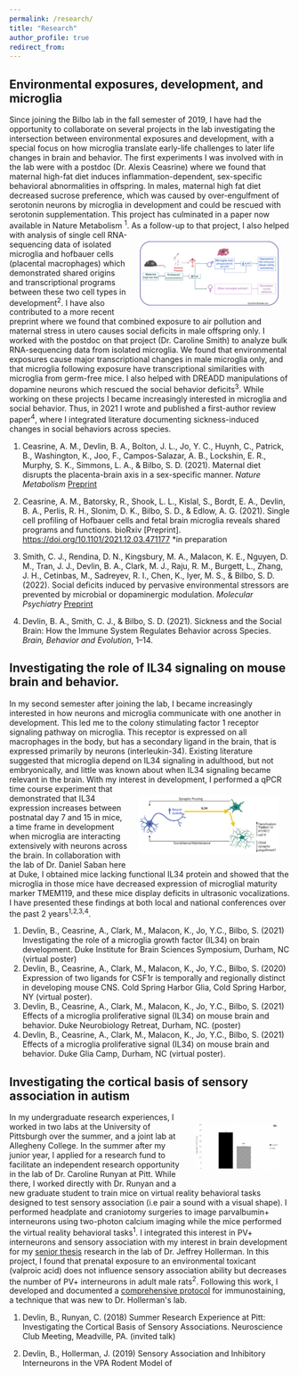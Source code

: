 ```yaml
---
permalink: /research/
title: "Research"
author_profile: true
redirect_from: 
---
```


## Environmental exposures, development, and microglia
Since joining the Bilbo lab in the fall semester of 2019, I have had the opportunity to collaborate on several projects in the lab investigating the intersection between environmental exposures and development, with a special focus on how microglia translate early-life challenges to later life changes in brain and behavior. The
first experiments I was involved with in the lab were with a postdoc (Dr. Alexis Ceasrine) where we found that maternal high-fat diet induces inflammation-dependent, sex-specific behavioral abnormalities in offspring. In males, maternal high fat diet decreased sucrose preference, which was caused by over-engulfment of serotonin neurons by microglia in development and could be rescued with serotonin supplementation. This project has culminated in a paper now available in Nature Metabolism <sup>1</sup>. <img style="float: right; max-width: 50%; padding: 20px" src="../images/hfd_summary.png">As a follow-up to that project, I also helped with analysis of single cell RNA-sequencing data of isolated microglia and hofbauer cells (placental macrophages) which demonstrated shared origins and transcriptional programs between these two cell types in development<sup>2</sup>. I have also contributed to a more recent preprint where we found that combined exposure to air pollution and maternal stress in utero causes social deficits in male offspring only. I worked with the postdoc on that project (Dr. Caroline Smith) to analyze bulk RNA-sequencing data from isolated microglia. We found that environmental exposures cause major transcriptional changes in male microglia only, and that microglia following exposure have transcriptional similarities with microglia from germ-free mice. I also helped with DREADD manipulations of dopamine neurons which rescued the social behavior deficits<sup>3</sup>. While working on these projects I became increasingly interested in microglia and social behavior. Thus, in 2021 I wrote and published a first-author review paper<sup>4</sup>, where I integrated literature documenting sickness-induced changes in social behaviors across species.
1. Ceasrine, A. M., Devlin, B. A., Bolton, J. L., Jo, Y. C., Huynh, C., Patrick, B., Washington, K., Joo, F., Campos-Salazar, A. B., Lockshin, E. R., Murphy, S. K., Simmons, L. A., & Bilbo, S. D. (2021). Maternal diet disrupts the placenta-brain axis in a sex-specific manner. *Nature Metabolism* [Preprint](https://doi.org/10.1101/2021.11.12.468408) 

2. Ceasrine, A. M., Batorsky, R., Shook, L. L., Kislal, S., Bordt, E. A., Devlin, B. A., Perlis, R. H., Slonim, D. K.,
Bilbo, S. D., & Edlow, A. G. (2021). Single cell profiling of Hofbauer cells and fetal brain microglia reveals shared
programs and functions. bioRxiv [Preprint]. https://doi.org/10.1101/2021.12.03.471177 *in preparation

3. Smith, C. J., Rendina, D. N., Kingsbury, M. A., Malacon, K. E., Nguyen, D. M., Tran, J. J., Devlin, B. A., Clark, M.
J., Raju, R. M., Burgett, L., Zhang, J. H., Cetinbas, M., Sadreyev, R. I., Chen, K., Iyer, M. S., & Bilbo, S. D. (2022).
Social deficits induced by pervasive environmental stressors are prevented by microbial or dopaminergic modulation. *Molecular Psychiatry* [Preprint](https://doi.org/10.1101/2022.02.28.482288)

4. Devlin, B. A., Smith, C. J., & Bilbo, S. D. (2021). Sickness and the Social Brain: How the Immune System
Regulates Behavior across Species. *Brain, Behavior and Evolution*, 1–14.

## Investigating the role of IL34 signaling on mouse brain and behavior.
In my second semester after joining the lab, I became increasingly interested in how neurons and microglia communicate with one another in development. This led me to the colony stimulating factor 1 receptor signaling pathway on microglia. This receptor is expressed on all macrophages in the body, but has a secondary ligand in the brain, that is expressed primarily by neurons (interleukin-34). Existing literature suggested that microglia depend on IL34 signaling in adulthood, but not embryonically, and little was known about when IL34 signaling became relevant in the brain. With my interest in <img style="float: right; max-width: 50%; padding: 20px" src="../images/il34_abstract.png">development, I performed a qPCR time course experiment that demonstrated that IL34 expression increases between postnatal day 7 and 15 in mice, a time frame in development when microglia are interacting extensively with neurons across the brain. In collaboration with the lab of Dr. Daniel Saban here at Duke, I obtained mice lacking functional IL34 protein and showed that the microglia in those mice have decreased expression of microglial maturity marker TMEM119, and these mice display deficits in ultrasonic vocalizations. I have presented these findings at both local and national conferences over the past 2 years<sup>1,2,3,4</sup>.
1. Devlin, B., Ceasrine, A., Clark, M., Malacon, K., Jo, Y.C., Bilbo, S. (2021) Investigating the role of a microglia
growth factor (IL34) on brain development. Duke Institute for Brain Sciences Symposium, Durham, NC (virtual poster)
2. Devlin, B., Ceasrine, A., Clark, M., Malacon, K., Jo, Y.C., Bilbo, S. (2020) Expression of two ligands for CSF1r is
temporally and regionally distinct in developing mouse CNS. Cold Spring Harbor Glia, Cold Spring Harbor, NY
(virtual poster).
3. Devlin, B., Ceasrine, A., Clark, M., Malacon, K., Jo, Y.C., Bilbo, S. (2021) Effects of a microglia proliferative
signal (IL34) on mouse brain and behavior. Duke Neurobiology Retreat, Durham, NC. (poster)
4. Devlin, B., Ceasrine, A., Clark, M., Malacon, K., Jo, Y.C., Bilbo, S. (2021) Effects of a microglia proliferative
signal (IL34) on mouse brain and behavior. Duke Glia Camp, Durham, NC (virtual poster).


## Investigating the cortical basis of sensory association in autism
<img style="float: right; max-width: 30%; padding: 20px" src="../images/vpa_pv_graph.png">
In my undergraduate research experiences, I worked in two labs at the University of Pittsburgh over the summer, and a joint lab at Allegheny College. In the summer after my junior year, I applied for a research fund to facilitate an independent research opportunity in the lab of Dr. Caroline Runyan at Pitt. While there, I worked directly with Dr. Runyan and a new graduate student to train mice on virtual reality behavioral tasks designed to test sensory association (i.e pair a sound with a visual shape). I performed headplate and craniotomy surgeries to image parvalbumin+ interneurons using two-photon calcium imaging while the mice performed the virtual reality behavioral tasks<sup>1</sup>. I integrated this interest in PV+ interneurons and sensory association with my interest in brain development for my <a href="https://drive.google.com/file/d/1R_MgwZV5eYaQUJ0JIs4OvtNcE80A4Vm8/view?usp=sharing" target="_blank">senior thesis</a> research in the lab of Dr. Jeffrey Hollerman. In this project, I found that prenatal exposure to an environmental toxicant (valproic acid) does not influence sensory association ability but decreases the number of PV+ interneurons in adult male rats<sup>2</sup>. Following this work, I developed and documented a <a href="https://drive.google.com/file/d/18GyHghCp2-KfzqVeRbg5n6mW1hA_ASs7/view?usp=sharing" target="_blank">comprehensive protocol</a> for immunostaining, a technique that was new to Dr. Hollerman's lab. 

1. Devlin, B., Runyan, C. (2018) Summer Research Experience at Pitt: Investigating the Cortical Basis of Sensory
Associations. Neuroscience Club Meeting, Meadville, PA. (invited talk)

2. Devlin, B., Hollerman, J. (2019) Sensory Association and Inhibitory Interneurons in the VPA Rodent Model of

